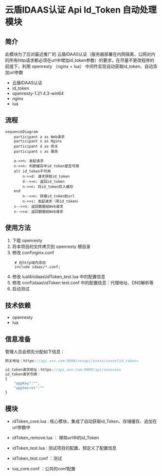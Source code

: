 # 云盾IDAAS认证 Api Id_Token 自动处理模块
## 简介
此模块为了应对最近推广的 云盾IDAAS认证（服务器部署在内网隔离，公网对内的所有http请求都必须在url中增加id_token参数）的要求，在尽量不更改程序的前提下，利用 openresty （nginx + lua） 中间件实现自动获取id_token、自动添加url参数
- 云盾IDAAS认证
- id_token
- openresty-1.21.4.3-win64
- nginx
- lua 
  
## 流程
```mermaid	
sequenceDiagram
    participant a as Web请求
    participant n as Nginx
    participant d as 网关
    participant s as 服务

    a->>n: 发起请求
    n->>n: 判断缓存中id_token是否可用
    alt id_token不可用
        n->>d: 请求获取id_token
        d-->>n: 返回id_token
        n->>n: 将id_token存入缓存
    end
        n-->>n: 拼接id_token到url
        n->>s: 发起请求（带id_token）
    s-->>n: 返回数据给Web请求
    n-->>a: 返回数据给Web请求
```
## 使用方法
1. 下载 openresty
2. 将本项目的文件拷贝到 openresty 根目录
3. 修改 conf\nginx.conf
   ```nginx   
    # 在http域内添加
    include idaas/*.conf;  
   ```
4. 修改 lualib\idaas\idToken_test.lua 中的配置信息
4. 修改 conf\idaas\idToken test.conf 中的配置信息：代理地址、DNS解析等
5. 启动测试


## 技术依赖
- openresty
- lua
  
## 信息准备
管理人员会预先分配如下信息：
```js
网关地址：https://api.xxx.com:9000/xxxapi/xxxxx/xxxxx?id_token=

id_token请求地址：https://api.xxx.com:9000/api/xxxxxxxx
id_token请求令牌：
{
	"appKey":"",
	"appSecret":""
}
```
## 模块
- idToken_core.lua  :   核心模块，集成了自动获取id_Token、存储缓存、追加在url参数中
- idToken_remove.lua    ：  移除url中的id_Token
- idToken_test.lua  :    测试项目的配置，预定义了配置信息
  
- idToken_test.conf ：测试
- lua_core.conf ：公共的conf配置


